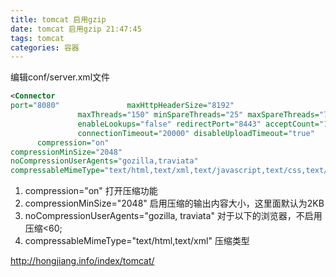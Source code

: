 ```yaml
---
title: tomcat 启用gzip
date: tomcat 启用gzip 21:47:45
tags: tomcat
categories: 容器 
---
```


编辑conf/server.xml文件

``` xml
<Connector
port="8080"               maxHttpHeaderSize="8192"
               maxThreads="150" minSpareThreads="25" maxSpareThreads="75"
               enableLookups="false" redirectPort="8443" acceptCount="100"
               connectionTimeout="20000" disableUploadTimeout="true"
      compression="on"
compressionMinSize="2048"
noCompressionUserAgents="gozilla,traviata" 
compressableMimeType="text/html,text/xml,text/javascript,text/css,text/plain" />
```

1) compression="on" 打开压缩功能
2) compressionMinSize="2048" 启用压缩的输出内容大小，这里面默认为2KB
3) noCompressionUserAgents="gozilla, traviata" 对于以下的浏览器，不启用压缩<60;
4) compressableMimeType="text/html,text/xml" 压缩类型


http://hongjiang.info/index/tomcat/